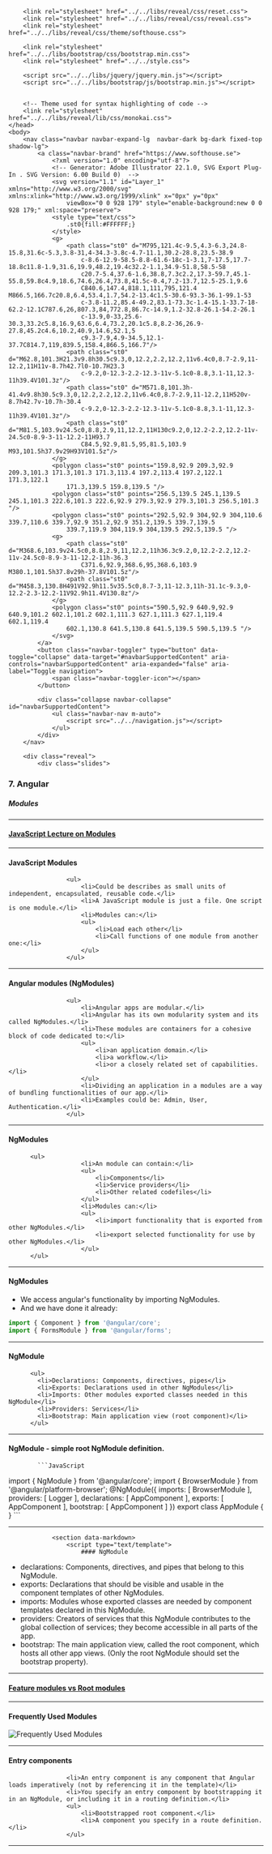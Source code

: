 <!doctype html>
<html>
	<head>
    <title>Angular - Modules</title>
    <meta charset="utf-8">
    <meta name="robots" content="noindex, nofollow">
		<meta name="viewport" content="width=device-width, initial-scale=1.0, maximum-scale=1.0, user-scalable=no">

		<link rel="stylesheet" href="../../libs/reveal/css/reset.css">
		<link rel="stylesheet" href="../../libs/reveal/css/reveal.css">
		<link rel="stylesheet" href="../../libs/reveal/css/theme/softhouse.css">

		<link rel="stylesheet" href="../../libs/bootstrap/css/bootstrap.min.css">
		<link rel="stylesheet" href="../../style.css">

		<script src="../../libs/jquery/jquery.min.js"></script>
		<script src="../../libs/bootstrap/js/bootstrap.min.js"></script>


		<!-- Theme used for syntax highlighting of code -->
		<link rel="stylesheet" href="../../libs/reveal/lib/css/monokai.css">
	</head>
	<body>
		<nav class="navbar navbar-expand-lg  navbar-dark bg-dark fixed-top shadow-lg">
			<a class="navbar-brand" href="https://www.softhouse.se">
				<?xml version="1.0" encoding="utf-8"?>
				<!-- Generator: Adobe Illustrator 22.1.0, SVG Export Plug-In . SVG Version: 6.00 Build 0)  -->
				<svg version="1.1" id="Layer_1" xmlns="http://www.w3.org/2000/svg" xmlns:xlink="http://www.w3.org/1999/xlink" x="0px" y="0px"
					viewBox="0 0 928 179" style="enable-background:new 0 0 928 179;" xml:space="preserve">
				<style type="text/css">
					.st0{fill:#FFFFFF;}
				</style>
				<g>
					<path class="st0" d="M795,121.4c-9.5,4.3-6.3,24.8-15.8,31.6c-5.3,3.8-31,4-34.3-3.8c-4.7-11.1,30.2-28.8,23.5-38.9
						c-8.6-12.9-58.5-8.8-61.6-18c-1-3.1,7-17.5,17.7-18.8c11.8-1.9,31.6,19.9,48.2,19.4c32.2-1.1,34.9-51.8,58.5-58
						c20.7-5.4,37.6-1.6,38.8,7.3c2.2,17.3-59.7,45.1-55.8,59.8c4.9,18.6,74.6,26.4,73.8,41.5c-0.4,7.2-13.7,12.5-25.1,9.6
						C840.6,147.4,818.1,111,795,121.4 M866.5,166.7c20.8,6.4,53.4,1.7,54.2-13.4c1.5-30.6-93.3-36.1-99.1-53
						c-3.8-11.2,85.4-49.2,83.1-73.3c-1.4-15.1-33.7-18-62.2-12.1C787.6,26,807.3,84,772.8,86.7c-14.9,1.2-32.8-26.1-54.2-26.1
						c-13.9,0-33,25.6-30.3,33.2c5.8,16.9,63.6,6.4,73.2,20.1c5.8,8.2-36,26.9-27.8,45.2c4.6,10.2,40.9,14.6,52.1,5
						c9.3-7.9,4.9-34.5,12.1-37.7C814.7,119,839.5,158.4,866.5,166.7"/>
					<path class="st0" d="M62.8,101.3H21.3v9.8h30.5c9.3,0,12.2,2.2,12.2,11v6.4c0,8.7-2.9,11-12.2,11H11v-8.7h42.7l0-10.7H23.3
						c-9.2,0-12.3-2.2-12.3-11v-5.1c0-8.8,3.1-11,12.3-11h39.4V101.3z"/>
					<path class="st0" d="M571.8,101.3h-41.4v9.8h30.5c9.3,0,12.2,2.2,12.2,11v6.4c0,8.7-2.9,11-12.2,11H520v-8.7h42.7v-10.7h-30.4
						c-9.2,0-12.3-2.2-12.3-11v-5.1c0-8.8,3.1-11,12.3-11h39.4V101.3z"/>
					<path class="st0" d="M81.5,103.9v24.5c0,8.8,2.9,11,12.2,11H130c9.2,0,12.2-2.2,12.2-11v-24.5c0-8.9-3-11-12.2-11H93.7
						C84.5,92.9,81.5,95,81.5,103.9 M93,101.5h37.9v29H93V101.5z"/>
				</g>
				<polygon class="st0" points="159.8,92.9 209.3,92.9 209.3,101.3 171.3,101.3 171.3,113.4 197.2,113.4 197.2,122.1 171.3,122.1
					171.3,139.5 159.8,139.5 "/>
				<polygon class="st0" points="256.5,139.5 245.1,139.5 245.1,101.3 222.6,101.3 222.6,92.9 279.3,92.9 279.3,101.3 256.5,101.3 "/>
				<polygon class="st0" points="292.5,92.9 304,92.9 304,110.6 339.7,110.6 339.7,92.9 351.2,92.9 351.2,139.5 339.7,139.5
					339.7,119.9 304,119.9 304,139.5 292.5,139.5 "/>
				<g>
					<path class="st0" d="M368.6,103.9v24.5c0,8.8,2.9,11,12.2,11h36.3c9.2,0,12.2-2.2,12.2-11v-24.5c0-8.9-3-11-12.2-11h-36.3
						C371.6,92.9,368.6,95,368.6,103.9 M380.1,101.5h37.8v29h-37.8V101.5z"/>
					<path class="st0" d="M458.3,130.8H491V92.9h11.5v35.5c0,8.7-3,11-12.3,11h-31.1c-9.3,0-12.2-2.3-12.2-11V92.9h11.4V130.8z"/>
				</g>
				<polygon class="st0" points="590.5,92.9 640.9,92.9 640.9,101.2 602.1,101.2 602.1,111.3 627.1,111.3 627.1,119.4 602.1,119.4
					602.1,130.8 641.5,130.8 641.5,139.5 590.5,139.5 "/>
				</svg>
			</a>
			<button class="navbar-toggler" type="button" data-toggle="collapse" data-target="#navbarSupportedContent" aria-controls="navbarSupportedContent" aria-expanded="false" aria-label="Toggle navigation">
				<span class="navbar-toggler-icon"></span>
			</button>

			<div class="collapse navbar-collapse" id="navbarSupportedContent">
				<ul class="navbar-nav m-auto">
					<script src="../../navigation.js"></script>
				</ul>
			</div>
		</nav>
		
		<div class="reveal">
			<div class="slides">

### 7. Angular</h3>
##### Modules</h5>

---


#### <a href="/public/lectures/javascript/javascript-22-prototypesModules.html">JavaScript Lecture on Modules</a></h4>

---


#### JavaScript Modules</h4>
					<ul>
						<li>Could be describes as small units of independent, encapsulated, reusable code.</li>
						<li>A JavaScript module is just a file. One script is one module.</li>
						<li>Modules can:</li>
						<ul>
							<li>Load each other</li>
							<li>Call functions of one module from another one:</li>
						</ul>
					</ul>

---


#### Angular modules (NgModules)</h4>
					<ul>
						<li>Angular apps are modular.</li>
						<li>Angular has its own modularity system and its called NgModules.</li>
						<li>These modules are containers for a cohesive block of code dedicated to:</li>
						<ul>
							<li>an application domain.</li>
							<li>a workflow.</li>
							<li>or a closely related set of capabilities.</li>
						</ul>
						<li>Dividing an application in a modules are a way of bundling functionalities of our app.</li>
						<li>Examples could be: Admin, User, Authentication.</li>
					</ul>

---


#### NgModules</h4>
          <ul>
						<li>An module can contain:</li>
						<ul>
							<li>Components</li>
							<li>Service providers</li>
							<li>Other related codefiles</li>
						</ul>
						<li>Modules can:</li>
						<ul>
							<li>import functionality that is exported from other NgModules.</li>
							<li>export selected functionality for use by other NgModules.</li>
						</ul>
          </ul>

---


#### NgModules

* We access angular's functionality by importing NgModules.
* And we have done it already:

```JavaScript
import { Component } from '@angular/core';
import { FormsModule } from '@angular/forms';
```


---


#### NgModule</h4>
          <ul>
            <li>Declarations: Components, directives, pipes</li>
            <li>Exports: Declarations used in other NgModules</li>
            <li>Imports: Other modules exported classes needed in this NgModule</li>
            <li>Providers: Services</li>
            <li>Bootstrap: Main application view (root component)</li>
          </ul>

---
				

####  NgModule - simple root NgModule definition.

            ```JavaScript
import { NgModule }      from '@angular/core';
import { BrowserModule } from '@angular/platform-browser';
@NgModule({
	imports:      [ BrowserModule ],
	providers:    [ Logger ],
	declarations: [ AppComponent ],
	exports:      [ AppComponent ],
	bootstrap:    [ AppComponent ]
})
export class AppModule { }
            ```


---

				<section data-markdown>
					<script type="text/template">
						#### NgModule
* declarations: Components, directives, and pipes that belong to this NgModule.
* exports: Declarations that should be visible and usable in the component templates of other NgModules.
* imports: Modules whose exported classes are needed by component templates declared in this NgModule.
* providers: Creators of services that this NgModule contributes to the global collection of services; they become accessible in all parts of the app.
* bootstrap: The main application view, called the root component, which hosts all other app views. (Only the root NgModule should set the bootstrap property).


---


#### <a href="https://angular.io/guide/feature-modules" target="_blank">Feature modules vs Root modules</a></h4>

---


#### Frequently Used Modules</h4>
  <img src="/new/media/frequent-modules.png" alt="Frequently Used Modules">

---


#### Entry components</h4>
					<li>An entry component is any component that Angular loads imperatively (not by referencing it in the template)</li>
					<li>You specify an entry component by bootstrapping it in an NgModule, or including it in a routing definition.</li>
					<ul>
						<li>Bootstrapped root component.</li>
						<li>A component you specify in a route definition.</li>
					</ul>

---


